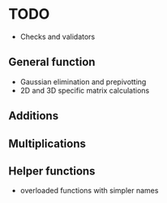 # TODO
- Checks and validators
## General function

- Gaussian elimination and prepivotting
- 2D and 3D specific matrix calculations

## Additions


## Multiplications


## Helper functions

- overloaded functions with simpler names